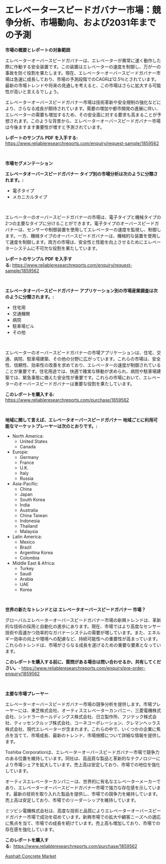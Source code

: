 <p><h1>エレベータースピードガバナー市場：競争分析、市場動向、および2031年までの予測</h1></p><p><strong>市場の概要とレポートの対象範囲</strong></p>
<p><p>エレベーターオーバースピードガバナーは、エレベーターが異常に速く動作した際に作動する安全装置です。この装置はエレベーターの速度を制御し、万が一の事故を防ぐ役割を果たします。現在、エレベーターオーバースピードガバナー市場は急速に成長しており、市場の予測段階でのCAGRは12.5％とされています。最新の市場トレンドや将来の見通しを考えると、この市場はさらに拡大する可能性が高いと言えるでしょう。</p><p>エレベーターオーバースピードガバナー市場は技術革新や安全規制の強化などにより、さらなる成長が期待されています。需要の増加や都市開発の進展に伴い、エレベーターの需要も増加するため、その安全面に対する要求も高まることが予想されます。このような背景から、エレベーターオーバースピードガバナー市場は今後ますます重要性が増すと予測されています。</p></p>
<p><strong>レポートのサンプル PDF を入手する:</strong> <a href="https://www.reliableresearchreports.com/enquiry/request-sample/1859562">https://www.reliableresearchreports.com/enquiry/request-sample/1859562</a></p>
<p>&nbsp;</p>
<p><strong>市場セグメンテーション</strong></p>
<p><strong>エレベータオーバースピードガバナー タイプ別の市場分析は次のように分類されます。:</strong></p>
<p><ul><li>電子タイプ</li><li>メカニカルタイプ</li></ul></p>
<p>&nbsp;</p>
<p><p>エレベーターのオーバースピードガバナーの市場は、電子タイプと機械タイプの2つの主要なタイプに分けることができます。電子タイプのオーバースピードガバナーは、センサーや制御装置を使用してエレベーターの速度を監視し、制御します。一方、機械タイプのオーバースピードガバナーは、機械的な装置を使用して速度を制御します。両方の市場は、安全性と性能を向上させるためにエレベーターシステムに不可欠な役割を果たしています。</p></p>
<p><strong>レポートのサンプル PDF を入手する:</strong>&nbsp;<a href="https://www.reliableresearchreports.com/enquiry/request-sample/1859562">https://www.reliableresearchreports.com/enquiry/request-sample/1859562</a></p>
<p>&nbsp;</p>
<p><strong> エレベータオーバースピードガバナー アプリケーション別の市場産業調査は次のように分類されます。:</strong></p>
<p><ul><li>住宅用</li><li>交通機関</li><li>病院</li><li>駐車場ビル</li><li>その他</li></ul></p>
<p>&nbsp;</p>
<p><p>エレベーターのオーバースピードガバナーの市場アプリケーションは、住宅、交通、病院、駐車場建築、その他の分野に広がっています。これらの市場は、安全性、信頼性、効率性の改善を求めており、エレベーターの速度が制御されていることが重要です。住宅用途では、快適で確実な移動が求められ、病院や駐車場建築では、緊急事態に備えた安全性が重要です。これらの市場において、エレベーターのオーバースピードガバナーは重要な役割を果たしています。</p></p>
<p><strong>このレポートを購入する:</strong>&nbsp; <a href="https://www.reliableresearchreports.com/purchase/1859562">https://www.reliableresearchreports.com/purchase/1859562</a></p>
<p>&nbsp;</p>
<p><strong>地域に関して言えば、エレベータオーバースピードガバナー 地域ごとに利用可能なマーケットプレーヤーは次のとおりです。:</strong></p>
<p><ul>
    <li>
        North America:
        <ul>
            <li>United States</li>
            <li>Canada</li>
        </ul>
    </li>
    <li>
        Europe:
        <ul>
            <li>Germany</li>
            <li>France</li>
            <li>U.K.</li>
            <li>Italy</li>
            <li>Russia</li>
        </ul>
    </li>
    <li>
        Asia-Pacific:
        <ul>
            <li>China</li>
            <li>Japan</li>
            <li>South Korea</li>
            <li>India</li>
            <li>Australia</li>
            <li>China Taiwan</li>
            <li>Indonesia</li>
            <li>Thailand</li>
            <li>Malaysia</li>
        </ul>
    </li>
    <li>
        Latin America:
        <ul>
            <li>Mexico</li>
            <li>Brazil</li>
            <li>Argentina Korea</li>
            <li>Colombia</li>
        </ul>
    </li>
    <li>
        Middle East & Africa:
        <ul>
            <li>Turkey</li>
            <li>Saudi</li>
            <li>Arabia</li>
            <li>UAE</li>
            <li>Korea</li>
        </ul>
    </li>
    </ul></p>
<p>&nbsp;</p>
<p><strong>世界の新たなトレンドとは エレベータオーバースピードガバナー 市場？</strong></p>
<p><p>グローバルエレベーターオーバースピードガバナー市場の新興トレンドは、革新的な技術の採用と自動化の進歩にあります。現在、市場ではより高度なセンサー技術や高速かつ効率的なガバナーシステムの需要が増しています。また、エネルギー効率の向上や環境への配慮など、持続可能性への重要性が高まっています。これらのトレンドは、市場がさらなる成長を遂げるための重要な要素となっています。</p></p>
<p><strong>このレポートを購入する前に、質問がある場合は問い合わせるか、共有してください。</strong>- <a href="https://www.reliableresearchreports.com/enquiry/pre-order-enquiry/1859562">https://www.reliableresearchreports.com/enquiry/pre-order-enquiry/1859562</a></p>
<p>&nbsp;</p>
<p><strong>主要な市場プレーヤー</strong></p>
<p><p>エレベーターオーバースピードガバナー市場の競争分析を提供します。市場プレーヤーには、東芝株式会社、オーティスエレベーターカンパニー、三菱電機株式会社、シンドラーホールディングス株式会社、日立製作所、フジテック株式会社、ティッセンクルップ株式会社、コーネコーポレーション、クレマンヘッラス株式会社、現代エレベーターが含まれます。これらの中で、いくつかの企業に焦点を当てて、市場成長、最新のトレンド、市場規模について詳細な情報を提供します。</p><p>Toshiba Corporationは、エレベーターオーバースピードガバナー市場で競争力のある位置を維持しています。同社は、高品質な製品と革新的なテクノロジーにより市場シェアを拡大しています。売上高は安定しており、市場での地位を強化しています。</p><p>オーティスエレベーターカンパニーは、世界的に有名なエレベーターメーカーであり、エレベーターオーバースピードガバナー市場で強力な存在感を示しています。最新の技術を取り入れた製品を提供し、市場での競争力を維持しています。売上高は安定しており、市場でのリーダーシップを維持しています。</p><p>ミツビシ電機株式会社は、高度な技術と品質によりエレベーターオーバースピードガバナー市場で成功を収めています。新興市場での拡大や顧客ニーズへの適応に焦点を当て、市場での成長を続けています。売上高も増加しており、市場での存在感を強化しています。</p></p>
<p><strong>このレポートを購入する:</strong>&nbsp;&nbsp;<a href="https://www.reliableresearchreports.com/purchase/1859562">https://www.reliableresearchreports.com/purchase/1859562</a></p>
<p><p><a href="https://github.com/Hazelklievgspy6vdcsmu106w/Market-Research-Report-List-1/blob/main/asphalt-concrete-market.md">Asphalt Concrete Market</a></p></p>